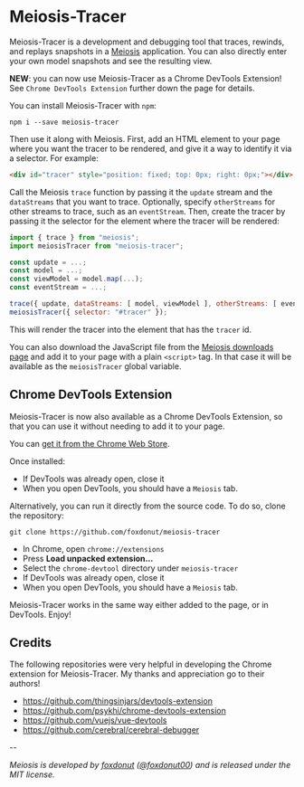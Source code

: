 # Meiosis-Tracer

Meiosis-Tracer is a development and debugging tool that traces, rewinds, and replays snapshots in a
[Meiosis](http://meiosis.js.org) application. You can also directly enter your own model snapshots
and see the resulting view.

**NEW**: you can now use Meiosis-Tracer as a Chrome DevTools Extension! See `Chrome DevTools Extension` further down the page for details.

You can install Meiosis-Tracer with `npm`:

```
npm i --save meiosis-tracer
```

Then use it along with Meiosis. First, add an HTML element to your page where you want the tracer
to be rendered, and give it a way to identify it via a selector. For example:

```html
<div id="tracer" style="position: fixed; top: 0px; right: 0px;"></div>
```

Call the Meiosis `trace` function by passing it the `update` stream and the `dataStreams` that you
want to trace. Optionally, specify `otherStreams` for other streams to trace, such as an
`eventStream`.
Then, create the tracer by passing it the selector for the element where the tracer will be rendered:

```javascript
import { trace } from "meiosis";
import meiosisTracer from "meiosis-tracer";

const update = ...;
const model = ...;
const viewModel = model.map(...);
const eventStream = ...;

trace({ update, dataStreams: [ model, viewModel ], otherStreams: [ eventStream ]});
meiosisTracer({ selector: "#tracer" });
```

This will render the tracer into the element that has the `tracer` id.

You can also download the JavaScript file from the [Meiosis downloads page](http://meiosis.js.org/download) and add it to your page with a plain `<script>` tag. In that case it will be available as the `meiosisTracer` global variable.

## Chrome DevTools Extension

Meiosis-Tracer is now also available as a Chrome DevTools Extension, so that you can use it without needing to add it to your page.

You can [get it from the Chrome Web Store](https://chrome.google.com/webstore/detail/meiosis-tracer/dkopklbedmgjejahhfkfklpkgdnigjii).

Once installed:

- If DevTools was already open, close it
- When you open DevTools, you should have a `Meiosis` tab.

Alternatively, you can run it directly from the source code. To do so, clone the repository:

```
git clone https://github.com/foxdonut/meiosis-tracer
```

- In Chrome, open `chrome://extensions`
- Press **Load unpacked extension...**
- Select the `chrome-devtool` directory under `meiosis-tracer`
- If DevTools was already open, close it
- When you open DevTools, you should have a `Meiosis` tab.

Meiosis-Tracer works in the same way either added to the page, or in DevTools. Enjoy!

## Credits

The following repositories were very helpful in developing the Chrome extension for Meiosis-Tracer. My thanks and appreciation go to their authors!

- https://github.com/thingsinjars/devtools-extension
- https://github.com/psykhi/chrome-devtools-extension
- https://github.com/vuejs/vue-devtools
- https://github.com/cerebral/cerebral-debugger

--

_Meiosis is developed by [foxdonut](https://github.com/foxdonut)
([@foxdonut00](http://twitter.com/foxdonut00)) and is released under the MIT license._
